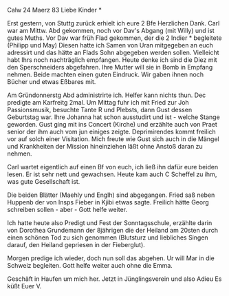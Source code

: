  Calw 24 Maerz 83
Liebe Kinder <Marie>*

Erst gestern, von Stuttg zurück erhielt ich eure 2 Bfe Herzlichen Dank. Carl war am Mittw. Abd gekommen, noch vor Dav's Abgang (mit Willy) und ist gutes Muths. Vor Dav war früh Flad gekommen, der die 2 Indier <Sperschneiders>* begleitete (Philipp und May) Diesen hatte ich Samen von Uran mitgegeben an euch adressirt und das hätte an Flads Sohn abgegeben werden sollen. Vielleicht habt Ihrs noch nachträglich empfangen. Heute denke ich sind die Diez mit den Sperschneiders abgefahren. Ihre Mutter will sie in Bomb in Empfang nehmen. Beide machten einen guten Eindruck. Wir gaben ihnen noch Bücher und etwas Eßbares mit.

Am Gründonnerstg Abd administrirte ich. Helfer kann nichts thun. Dec predigte am Karfreitg 2mal. Um Mittag fuhr ich mit Fried zur Joh Passionsmusik, besuchte Tante R und Plebsts, dann Gust dessen Geburtstag war. Ihre Johanna hat schon ausstudirt und ist - welche Stange geworden. Gust ging mit ins Concert (Kirche) und erzählte auch von Praet senior der ihm auch vom jun einiges zeigte. Deprimirendes kommt freilich vor auf solch einer Visitation. Mich freute wie Gust sich auch in die Mängel und Krankheiten der Mission hineinziehen läßt ohne Anstoß daran zu nehmen.

Carl wartet eigentlich auf einen Bf von euch, ich ließ ihn dafür eure beiden lesen. Er ist sehr nett und gewachsen. Heute kam auch C Scheffel zu ihm, was gute Gesellschaft ist.

Die beiden Blätter (Maehly und Englh) sind abgegangen. Fried saß neben Huppenb der von Insps Fieber in Kjibi etwas sagte. Freilich hätte Georg schreiben sollen - aber - Gott helfe weiter.

Ich hatte heute also Predigt und Fest der Sonntagsschule, erzählte darin von Dorothea Grundemann der 8jährigen die der Heiland am 20sten durch einen schönen Tod zu sich genommen (Blutsturz und liebliches Singen darauf, den Heiland gepriesen in der Fieberglut).

Morgen predige ich wieder, doch nun soll das abgehen. Ur will Mar in die Schweiz begleiten. Gott helfe weiter auch ohne die Emma.

Geschäft in Haufen um mich her. Jetzt in Jünglingsverein und also Adieu  Es küßt Euer V.
